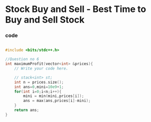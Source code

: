 # Stock Buy and Sell - Best Time to Buy and Sell Stock

### code 

```cpp

#include <bits/stdc++.h> 

//Question no 6
int maximumProfit(vector<int> &prices){
    // Write your code here.

    // stack<int> st;
    int n = prices.size();
    int ans=0,mini=10e9+1;
    for(int i=0;i<n;i++){
        mini = min(mini,prices[i]);
        ans = max(ans,prices[i]-mini);
    }
    return ans;
}

```